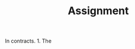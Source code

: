 ---
title: Assignment
letter: A
permalink: "/definitions/bld-assignment.html"
body: In contracts. 1. The
published_at: '2018-07-07'
source: Black's Law Dictionary 2nd Ed (1910)
layout: post
---
